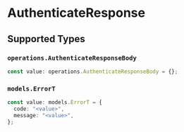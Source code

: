 # AuthenticateResponse


## Supported Types

### `operations.AuthenticateResponseBody`

```typescript
const value: operations.AuthenticateResponseBody = {};
```

### `models.ErrorT`

```typescript
const value: models.ErrorT = {
  code: "<value>",
  message: "<value>",
};
```

